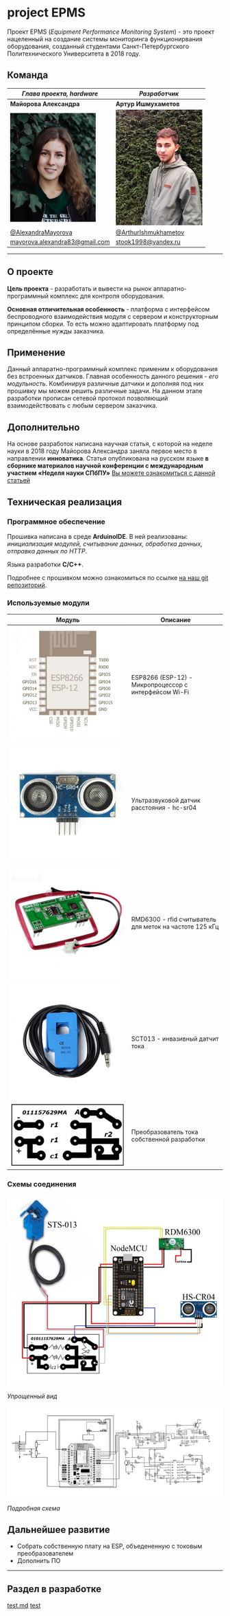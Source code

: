 # project EPMS
Проект EPMS (*Equipment Performance Monitoring System*) - это проект нацеленный на создание системы мониторинга функционирвания оборудования, созданный студентами Санкт-Петербургского Политехнического Университета в 2018 году.


## Команда

*Глава проекта, hardware* | *Разработчик*
--------------- | ------------------
**Майорова Александра** | **Артур Ишмухаметов**
![alt text](images/1.jpg) | ![alt text](images/2.jpg)
[@AlexandraMayorova](https://github.com/AlexandraMayorova) | [@ArthurIshmukhametov](https://github.com/ArthurIshmukhametov)
mayorova.alexandra83@gmail.com | stook1998@yandex.ru

********

## О проекте
**Цель проекта** - разработать и вывести на рынок аппаратно-программный комплекс для контроля оборудования.

**Основная отличительная особенность** - платформа с интерфейсом беспроводного взаимодействия модуля с сервером и конструкторным принципом сборки. То есть можно адаптировать платформу под определённые нужды заказчика.

## Применение
Данный аппаратно-программный комплекс применим к оборудования без встроенных датчиков. Главная особенность данного решения - *его модульность*. Комбинируя различные датчики и дополняя под них прошивку мы можем решить различные задачи. На данном этапе разработки прописан сетевой протокол позволяющий взаимодействовать с любым сервером заказчика.

## Дополнительно
На основе разработок написана научная статья, с которой на неделе науки в 2018 году Майорова Александра заняла первое место в направлении **инноватика**. Статья опубликована на русском языке **в сборнике материалов научной конференции с
международным участием «Неделя науки СПбПУ»**
[Вы можете ознакомиться с данной статьей](docs/article.pdf)
      

## Техническая реализация
### Программное обеспечение

Прошивка написана в среде **ArduinoIDE**. В ней реализованы: *инициализация модулей, считывание данных, обработка данных, отправка данных по HTTP*. 

Языка разработки **С/С++**. 

Подробнее с прошивком можно ознакомиться по ссылке [на наш git репозиторий](https://github.com/mayorovaproject/EPMS).

### Используемые модули

Модуль | Описание
--------------- | ------------------
![alt text](images/3.jpg) | ESP8266 (ESP-12) - Микропроцессор с интерфейсом Wi-Fi
![alt text](images/4.jpg) | Ультразвуковой датчик расстояния - hc-sr04
![alt text](images/5.jpg) | RMD6300 - rfid считыватель для меток на частоте 125 кГц
![alt text](images/6.jpg) | SCT013 - инвазивный датчит тока
![alt text](images/7.JPG) | Преобразователь тока собственной разработки

### Схемы соединения

![alt text](images/9.jpg)

*Упрощенный вид*


![alt text](images/8.jpg)

*Подробная схема*

## Дальнейшее развитие

* Собрать собственную плату на ESP, объедененную с токовым преобразователем
* Дополнить ПО

**********

## Раздел в разработке
[test.md](test.md)
[test](test)
